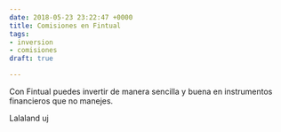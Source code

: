 ```yaml
---
date: 2018-05-23 23:22:47 +0000
title: Comisiones en Fintual
tags:
- inversion
- comisiones
draft: true

---
```

Con Fintual puedes invertir de manera sencilla y buena en instrumentos financieros que no manejes.

Lalaland uj